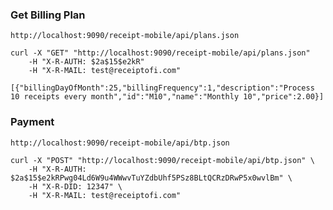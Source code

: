 



### Get Billing Plan

    http://localhost:9090/receipt-mobile/api/plans.json
    
    curl -X "GET" "http://localhost:9090/receipt-mobile/api/plans.json" 
    	-H "X-R-AUTH: $2a$15$e2kR" 
    	-H "X-R-MAIL: test@receiptofi.com"

    [{"billingDayOfMonth":25,"billingFrequency":1,"description":"Process 10 receipts every month","id":"M10","name":"Monthly 10","price":2.00}]
    
    
### Payment

    http://localhost:9090/receipt-mobile/api/btp.json
    
    curl -X "POST" "http://localhost:9090/receipt-mobile/api/btp.json" \
    	-H "X-R-AUTH: $2a$15$e2kRPwg04Ld6W9u4WWwvTuYZdbUhf5PSz8BLtQCRzDRwP5x0wvlBm" \
    	-H "X-R-DID: 12347" \
    	-H "X-R-MAIL: test@receiptofi.com"
